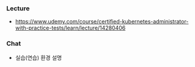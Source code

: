 ### Lecture
  - https://www.udemy.com/course/certified-kubernetes-administrator-with-practice-tests/learn/lecture/14280406

### Chat
  - 실습(연습) 환경 설명

